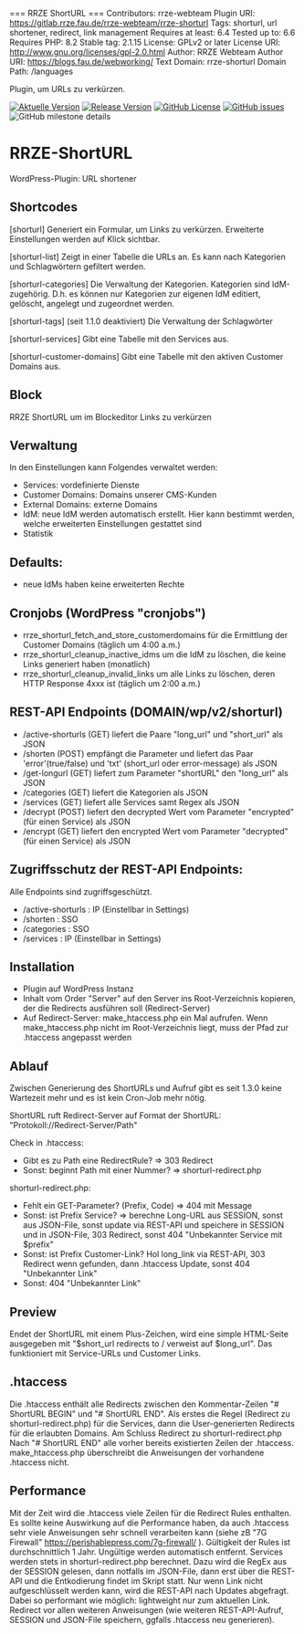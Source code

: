 === RRZE ShortURL ===
Contributors: rrze-webteam
Plugin URI: https://gitlab.rrze.fau.de/rrze-webteam/rrze-shorturl
Tags: shorturl, url shortener, redirect, link management
Requires at least: 6.4
Tested up to: 6.6
Requires PHP: 8.2
Stable tag: 2.1.15
License: GPLv2 or later
License URI: http://www.gnu.org/licenses/gpl-2.0.html
Author: RRZE Webteam
Author URI: https://blogs.fau.de/webworking/
Text Domain: rrze-shorturl
Domain Path: /languages

Plugin, um URLs zu verkürzen.


[![Aktuelle Version](https://img.shields.io/github/package-json/v/rrze-webteam/rrze-shorturl/main?label=Version)](https://github.com/RRZE-Webteam/rrze-shorturl)
[![Release Version](https://img.shields.io/github/v/release/rrze-webteam/rrze-shorturl?label=Release+Version)](https://github.com/rrze-webteam/rrze-shorturl/releases/)
[![GitHub License](https://img.shields.io/github/license/rrze-webteam/rrze-shorturl)](https://github.com/RRZE-Webteam/rrze-shorturl)
[![GitHub issues](https://img.shields.io/github/issues/RRZE-Webteam/rrze-shorturl)](https://github.com/RRZE-Webteam/rrze-shorturl/issues)
![GitHub milestone details](https://img.shields.io/github/milestones/progress-percent/RRZE-Webteam/rrze-shorturl/3)


# RRZE-ShortURL
WordPress-Plugin: URL shortener

## Shortcodes
[shorturl] 
Generiert ein Formular, um Links zu verkürzen.
Erweiterte Einstellungen werden auf Klick sichtbar. 

[shorturl-list]
Zeigt in einer Tabelle die URLs an. Es kann nach Kategorien und Schlagwörtern gefiltert werden. 

[shorturl-categories]
Die Verwaltung der Kategorien. Kategorien sind IdM-zugehörig. D.h. es können nur Kategorien zur eigenen IdM editiert, gelöscht, angelegt und zugeordnet werden.

[shorturl-tags] (seit 1.1.0 deaktiviert)
Die Verwaltung der Schlagwörter

[shorturl-services]
Gibt eine Tabelle mit den Services aus.

[shorturl-customer-domains]
Gibt eine Tabelle mit den aktiven Customer Domains aus.

## Block
RRZE ShortURL um im Blockeditor Links zu verkürzen

## Verwaltung
In den Einstellungen kann Folgendes verwaltet werden:
- Services: vordefinierte Dienste 
- Customer Domains: Domains unserer CMS-Kunden
- External Domains: externe Domains
- IdM: neue IdM werden automatisch erstellt. Hier kann bestimmt werden, welche erweiterten Einstellungen gestattet sind
- Statistik

## Defaults:
- neue IdMs haben keine erweiterten Rechte

## Cronjobs (WordPress "cronjobs")
- rrze_shorturl_fetch_and_store_customerdomains für die Ermittlung der Customer Domains (täglich um 4:00 a.m.)
- rrze_shorturl_cleanup_inactive_idms um die IdM zu löschen, die keine Links generiert haben (monatlich)
- rrze_shorturl_cleanup_invalid_links um alle Links zu löschen, deren HTTP Response 4xxx ist (täglich um 2:00 a.m.)


## REST-API Endpoints (DOMAIN/wp/v2/shorturl)
- /active-shorturls (GET) liefert die Paare "long_url" und "short_url" als JSON
- /shorten (POST) empfängt die Parameter und liefert das Paar 'error'(true/false) und 'txt' (short_url oder error-message) als JSON
- /get-longurl (GET) liefert zum Parameter "shortURL" den "long_url" als JSON
- /categories (GET) liefert die Kategorien als JSON
- /services (GET) liefert alle Services samt Regex als JSON
- /decrypt (POST) liefert den decrypted Wert vom Parameter "encrypted" (für einen Service) als JSON
- /encrypt (GET) liefert den encrypted Wert vom Parameter "decrypted" (für einen Service) als JSON

## Zugriffsschutz der REST-API Endpoints:
Alle Endpoints sind zugriffsgeschützt.
- /active-shorturls : IP (Einstellbar in Settings)
- /shorten : SSO
- /categories : SSO
- /services : IP (Einstellbar in Settings)

## Installation
- Plugin auf WordPress Instanz
- Inhalt vom Order "Server" auf den Server ins Root-Verzeichnis kopieren, der die Redirects ausführen soll (Redirect-Server)
- Auf Redirect-Server: make_htaccess.php ein Mal aufrufen. Wenn make_htaccess.php nicht im Root-Verzeichnis liegt, muss der Pfad zur .htaccess angepasst werden

## Ablauf 
Zwischen Generierung des ShortURLs und Aufruf gibt es seit 1.3.0 keine Wartezeit mehr und es ist kein Cron-Job mehr nötig.

ShortURL ruft Redirect-Server auf
Format der ShortURL: "Protokoll://Redirect-Server/Path"

Check in .htaccess: 
- Gibt es zu Path eine RedirectRule? => 303 Redirect 
- Sonst: beginnt Path mit einer Nummer? => shorturl-redirect.php

shorturl-redirect.php:
- Fehlt ein GET-Parameter? (Prefix, Code) => 404 mit Message 
- Sonst: ist Prefix Service? => berechne Long-URL aus SESSION, sonst aus JSON-File, sonst update via REST-API und speichere in SESSION und in JSON-File, 303 Redirect, sonst 404 "Unbekannter Service mit $prefix"
- Sonst: ist Prefix Customer-Link? Hol long_link via REST-API, 303 Redirect wenn gefunden, dann .htaccess Update, sonst 404 "Unbekannter Link" 
- Sonst: 404 "Unbekannter Link"


## Preview

Endet der ShortURL mit einem Plus-Zeichen, wird eine simple HTML-Seite ausgegeben mit "$short_url redirects to / verweist auf $long_url".
Das funktioniert mit Service-URLs und Customer Links.

## .htaccess
Die .htaccess enthält alle Redirects zwischen den Kommentar-Zeilen "# ShortURL BEGIN" und "# ShortURL END".
Als erstes die Regel (Redirect zu shorturl-redirect.php) für die Services, dann die User-generierten Redirects für die erlaubten Domains. Am Schluss Redirect zu shorturl-redirect.php
Nach "# ShortURL END" alle vorher bereits existierten Zeilen der .htaccess. 
make_htaccess.php überschreibt die Anweisungen der vorhandene .htaccess nicht.


## Performance
Mit der Zeit wird die .htaccess viele Zeilen für die Redirect Rules enthalten.
Es sollte keine Auswirkung auf die Performance haben, da auch .htaccess sehr viele Anweisungen sehr schnell verarbeiten kann (siehe zB "7G Firewall" https://perishablepress.com/7g-firewall/ ). Gültigkeit der Rules ist durchschnittlich 1 Jahr. Ungültige werden automatisch entfernt.
Services werden stets in shorturl-redirect.php berechnet. Dazu wird die RegEx aus der SESSION gelesen, dann notfalls im JSON-File, dann erst über die REST-API und die Entkodierung findet im Skript statt. Nur wenn Link nicht aufgeschlüsselt werden kann, wird die REST-API nach Updates abgefragt. Dabei so performant wie möglich: lightweight nur zum aktuellen Link. Redirect vor allen weiteren Anweisungen (wie weiteren REST-API-Aufruf, SESSION und JSON-File speichern, ggfalls .htaccess neu generieren).





